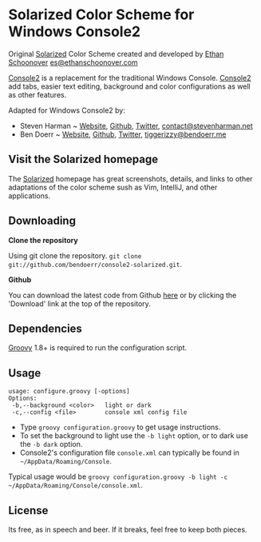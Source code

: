 # Solarized Color Scheme for Windows Console2

Original [Solarized] Color Scheme created and developed by [Ethan Schoonover][Solarized]  <es@ethanschoonover.com>

[Console2] is a replacement for the traditional Windows Console. [Console2] add tabs, easier text editing, background and color configurations as well as other features.

Adapted for Windows Console2 by:

*  Steven Harman ~ [Website][Harman Website], [Github][Harman Github], [Twitter][Harman Twitter], <contact@stevenharman.net>
*  Ben Doerr ~ [Website][Doerr Website], [Github][Doerr Github], [Twitter][Doerr Twitter], <tiggerizzy@bendoerr.me>

## Visit the Solarized homepage

The [Solarized] homepage has great screenshots, details, and links to other adaptations of the color scheme sush as Vim, IntelliJ, and other applications.

## Downloading

**Clone the repository**

Using git clone the repository. `git clone git://github.com/bendoerr/console2-solarized.git`.

**Github**

You can download the latest code from Github [here][Download] or by clicking the 'Download' link at the top of the repository.

## Dependencies

[Groovy] 1.8+ is required to run the configuration script.

## Usage
    
    usage: configure.groovy [-options]
    Options:
     -b,--background <color>   light or dark
     -c,--config <file>        console xml config file

* Type `groovy configuration.groovy` to get usage instructions.
* To set the background to light use the `-b light` option, or to dark use the `-b dark` option.
* Console2's configuration file `console.xml` can typically be found in `~/AppData/Roaming/Console`.

Typical usage would be `groovy configuration.groovy -b light -c ~/AppData/Roaming/Console/console.xml`.

## License

Its free, as in speech and beer. If it breaks, feel free to keep both pieces.

[Solarized]:         http://ethanschoonover.com/solarized        "Solarized Homepage: Precision colors for machines and people"
[Console2]:          http://sourceforge.net/projects/console     "Console2 Project Homeage"
[Harman Website]:    http://stevenharman.net                     "Steven Harman's Website"
[Harman Github]:     https://github.com/stevenharman             "Steven Harman's Github"
[Harman Twitter]:    http://twitter.com/stevenharman             "Steven Harman's Twitter"
[Doerr Website]:     http://bendoerr.me                          "Ben Doerr's Website"
[Doerr Github]:      https://github.com/bendoerr                 "Ben Doerr's Github"
[Doerr Twitter]:     http://twitter.com/bendoerr                 "Ben Doerr's Twitter"
[Download]:     https://github.com/bendoerr/console2-solarized/archives/master  "Download the latest code"
[Groovy]:            http://groovy.codehaus.org/                 "Please ignore the advertisements, Codehaus charges an arm and a leg."
